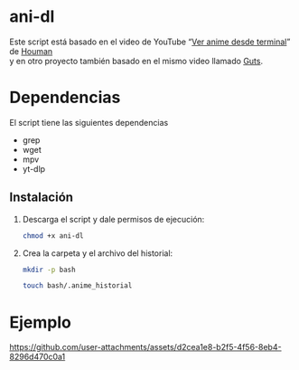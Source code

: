 # ani-dl

Este script está basado en el video de YouTube “[Ver anime desde terminal](https://www.youtube.com/watch?v=IHDqzGno4Y4)” de [Houman](https://houmanr.xyz/)  
y en otro proyecto también basado en el mismo video llamado [Guts](https://github.com/danifreflow/Guts).

# Dependencias  
El script tiene las siguientes dependencias 
- grep
- wget
- mpv
- yt-dlp  
## Instalación

1. Descarga el script y dale permisos de ejecución:
   ```bash
   chmod +x ani-dl
2. Crea la carpeta y el archivo del historial:
    ```bash
    mkdir -p bash
    ```
    ```bash
    touch bash/.anime_historial
# Ejemplo
https://github.com/user-attachments/assets/d2cea1e8-b2f5-4f56-8eb4-8296d470c0a1

